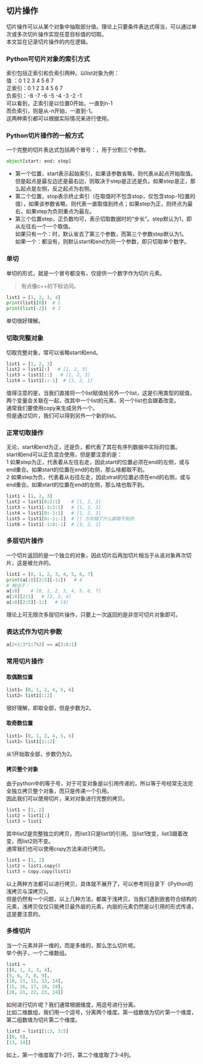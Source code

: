 ## 切片操作
切片操作可以从某个对象中抽取部分值。理论上只要条件表达式得当，可以通过单次或多次切片操作实现任意目标值的切取。   
本文旨在记录切片操作的内在逻辑。   
### Python可切片对象的索引方式  
索引包括正索引和负索引两种。以list对象为例：   
值    ：0 1 2 3 4 5 6 7   
正索引：0 1 2 3 4 5 6 7   
负索引：-8 -7 -6 -5 -4 -3 -2 -1   
可以看到，正索引是以位置0开始，一直到n-1   
而负索引，则是从-n开始，一直到-1。   
这两种索引都可以根据实际情况来进行使用。   
### Python切片操作的一般方式   
一个完整的切片表达式包括两个冒号：，用于分割三个参数。   
```Python
object[start: end: step]   
```   
- 第一个位置，start表示起始索引，如果该参数省略，则代表从起点开始取值。但是起点是最左边还是最右边，则取决于step是正还是负。如果step是正，那么起点是左侧，反之起点为右侧。   
- 第二个位置，stop表示终止索引（在取值时不包含stop，仅包含stop-1位置的值），如果该参数省略，则代表一直取值到终点；如果step为正，则终点为最右，如果step为负则重点为最左。   
- 第三个位置step，正负数均可，表示切取数据时的“步长”。step默认为1，即从左往右一个一个取值。   
如果只有一个：时，默认省去了第三个参数，而第三个参数step默认为1。   
如果一个：都没有，则默认start和end为同一个参数，即只切取单个数字。   
### 单切  
单切的形式，就是一个冒号都没有，仅提供一个数字作为切片元素。   
> 有点像c++的下标访问。   
   
```Python
list1 = [1, 2, 3, 4]   
print(list1[0])  # 1
print(list[-2])  # 3  
```   
单切很好理解。  
### 切取完整对象  
切取完整对象，常可以省略start和end。   
```Python
list1 = [1, 2, 3]   
list2 = list1[:]   # [1, 2, 3]
list3 = list1[::]   # [1, 2, 3]   
list4 = list1[::-1]  # [3, 2, 1]  
```   
值得注意的是，当我们直接将一个list赋值给另外一个list，这是引用类型的赋值，两个变量会关联在一起，改其中一个list的元素，另一个list也会跟着改变。  
通常我们要使用copy来生成另外一个。  
但是通过切片，我们可以得到另外一个新的list。   
### 正常切取操作  
无论，start和end为正，还是负，都代表了其在有序列数据中实际的位置。   
start和end可以正负混合使用，但是要注意的是：   
1 如果step为正，代表着从左往右走，因此start的位置必须在end的左侧，或与end重合。如果start的位置在end的右侧，那么啥都取不到。   
2 如果step为负，代表着从右往左走，因此strat的位置必须在end的右侧，或与end重合。如果start的位置在end的左侧，那么啥也取不到。    
```Python
list1 = [1, 2, 3]  
list2 = list1[0:2:1]    # [1, 2, 3]   
list3 = list1[-3:2:1]   # [1, 2, 3]   
list4 = list1[0:-1:1]   # [1, 2, 3]   
list5 = list1[0:-1:-1]	# [] 方向错了什么都取不到的   
list6 = list1[-1:0:-1]  # [3, 2, 1] 
```   
### 多层切片操作   
一个切片返回的是一个独立的对象，因此切片后再加切片相当于从该对象再次切片，这是被允许的。   
```Python
list1 = [0, 1, 2, 3, 4, 5, 6, 7]   
print(a[:8][2:5][-1:])   # 4
# 相当于：
a[:8]    # [0, 1, 2, 3, 4, 5, 6, 7]
a[:8][2:5]   # [2, 3, 4]
a[:8][2:5][-1:]   # [4]
```
理论上可无限次多层切片操作，只要上一次返回的是非空可切片对象即可。   
### 表达式作为切片参数
```Python
a[2+1:3*2:7%3] == a[3:6:1]
```  
### 常用切片操作   
#### 取偶数位置   
```Python
list1= [0, 1, 2, 4, 5, 6]   
list2= list1[::2]   
```  
很好理解，即取全部，但是步数为2。    
#### 取奇数位置  
```Python
list1= [0, 1, 2, 4, 5, 6]   
list2= list1[1::2]   
```  
从1开始取全部，步数仍为2。   
#### 拷贝整个对象  
由于python中的等于号，对于可变对象是以引用传递的，所以等于号经常无法完全独立拷贝整个对象，而只是传递一个引用。  
因此我们可以使用切片，来对对象进行完整的拷贝。   
```Python
list1 = [1, 2]   
list2 = list1[:]  
list3 = list1    
```
其中list2是完整独立的拷贝，而list3只是list1的引用。当list1改变，list3跟着改变，而list2则不变。   
通常我们也可以使用copy方法来进行拷贝。  
```Python
list1 = [1, 2]   
list2 = list1.copy()   
list3 = copy.copy(list1)   
```  
以上两种方法都可以进行拷贝，具体就不展开了，可以参考同目录下《Python的浅拷贝与深拷贝》。   
但是仍然有一个问题，以上几种方法，都属于浅拷贝，当我们遇到嵌套符合结构的元素，浅拷贝仅仅只能拷贝最外层的元素，内层的元素仍然是以引用的形式传递，这是要注意的。   
### 多维切片  
当一个元素并非一维的，而是多维的，那么怎么切片呢。  
举个例子，一个二维数组。   
```Python
list1 = 
[[0, 1, 2, 3, 4],
[5, 6, 7, 8, 9],  
[10, 11, 12, 13, 14],   
[15, 16, 17, 18, 19],  
[20, 21, 22, 23, 24]]   
```  
如何进行切片呢？我们通常根据维度，用逗号进行分离。  
比如二维数组，我们用一个逗号，分离两个维度。第一组数值为切片第一个维度，第二组数值为切片第二个维度。   
```Python
list2 = list1[1:3, 3:5]   
[[8, 9],  
[13, 14]]
```   
如上，第一个维度取了1-2行，第二个维度取了3-4列。   
